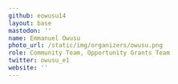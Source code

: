 ```yaml
---
github: eowusu14
layout: base
mastodon: ''
name: Emmanuel Owusu
photo_url: /static/img/organizers/owusu.png
role: Community Team, Opportunity Grants Team
twitter: owusu_e1
website: ''
---
```

